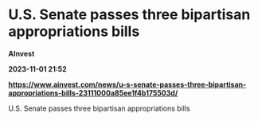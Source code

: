 # U.S. Senate passes three bipartisan appropriations bills
**AInvest**

**2023-11-01 21:52**

**https://www.ainvest.com/news/u-s-senate-passes-three-bipartisan-appropriations-bills-23111000a85ee1f4b175503d/**

U.S. Senate passes three bipartisan appropriations bills